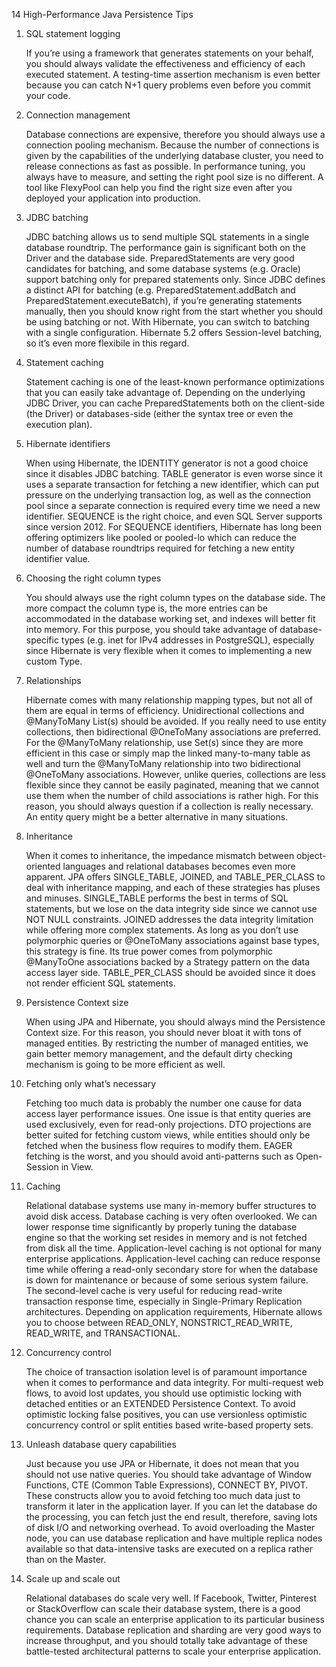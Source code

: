 14 High-Performance Java Persistence Tips

1. SQL statement logging
	
	If you’re using a framework that generates statements on your behalf, 
	you should always validate the effectiveness and efficiency of each executed statement. 
	A testing-time assertion mechanism is even better because you can catch N+1 query problems even before you commit your code.
	

2. Connection management

	Database connections are expensive, therefore you should always use a connection pooling mechanism.
	Because the number of connections is given by the capabilities of the underlying database cluster, you need to release connections as fast as possible.
	In performance tuning, you always have to measure, and setting the right pool size is no different. 
	A tool like FlexyPool can help you find the right size even after you deployed your application into production.
	
3. JDBC batching
	
	JDBC batching allows us to send multiple SQL statements in a single database roundtrip. 
	The performance gain is significant both on the Driver and the database side. 
	PreparedStatements are very good candidates for batching, and some database systems (e.g. Oracle) support batching only for prepared statements only.
	Since JDBC defines a distinct API for batching (e.g. PreparedStatement.addBatch and PreparedStatement.executeBatch), 
	if you’re generating statements manually, then you should know right from the start whether you should be using batching or not. 
	With Hibernate, you can switch to batching with a single configuration.
	Hibernate 5.2 offers Session-level batching, so it’s even more flexibile in this regard.
	
4. Statement caching

	Statement caching is one of the least-known performance optimizations that you can easily take advantage of. 
	Depending on the underlying JDBC Driver, you can cache PreparedStatements both on the client-side (the Driver) 
	or databases-side (either the syntax tree or even the execution plan).
	
5. Hibernate identifiers

	When using Hibernate, the IDENTITY generator is not a good choice since it disables JDBC batching.
	TABLE generator is even worse since it uses a separate transaction for fetching a new identifier, 
	which can put pressure on the underlying transaction log, 
	as well as the connection pool since a separate connection is required every time we need a new identifier.
	SEQUENCE is the right choice, and even SQL Server supports since version 2012. For SEQUENCE identifiers, 
	Hibernate has long been offering optimizers like pooled or pooled-lo which can reduce the number of database 
	roundtrips required for fetching a new entity identifier value.
	
6. Choosing the right column types

	You should always use the right column types on the database side. The more compact the column type is, 
	the more entries can be accommodated in the database working set, and indexes will better fit into memory. For this purpose, 
	you should take advantage of database-specific types (e.g. inet for IPv4 addresses in PostgreSQL), 
	especially since Hibernate is very flexible when it comes to implementing a new custom Type.
	
7. Relationships
	
	Hibernate comes with many relationship mapping types, but not all of them are equal in terms of efficiency.
	Unidirectional collections and @ManyToMany List(s) should be avoided. 
	If you really need to use entity collections, then bidirectional @OneToMany associations are preferred. 
	For the @ManyToMany relationship, use Set(s) since they are more efficient in this case or 
	simply map the linked many-to-many table as well and turn the @ManyToMany relationship into two bidirectional @OneToMany associations.
	However, unlike queries, collections are less flexible since they cannot be easily paginated, 
	meaning that we cannot use them when the number of child associations is rather high. For this reason, 
	you should always question if a collection is really necessary. An entity query might be a better alternative in many situations.
	
8. Inheritance

	When it comes to inheritance, the impedance mismatch between object-oriented languages and relational databases becomes even more apparent. 
	JPA offers SINGLE_TABLE, JOINED, and TABLE_PER_CLASS to deal with inheritance mapping, and each of these strategies has pluses and minuses.
	SINGLE_TABLE performs the best in terms of SQL statements, but we lose on the data integrity side since we cannot use NOT NULL constraints.
	JOINED addresses the data integrity limitation while offering more complex statements. As long as you don’t use polymorphic queries or 
	@OneToMany associations against base types, this strategy is fine. 
	Its true power comes from polymorphic @ManyToOne associations backed by a Strategy pattern on the data access layer side.
	TABLE_PER_CLASS should be avoided since it does not render efficient SQL statements.
	
9. Persistence Context size

	When using JPA and Hibernate, you should always mind the Persistence Context size. 
	For this reason, you should never bloat it with tons of managed entities. By restricting the number of managed entities, 
	we gain better memory management, and the default dirty checking mechanism is going to be more efficient as well.
	
10. Fetching only what’s necessary
	
	Fetching too much data is probably the number one cause for data access layer performance issues. 
	One issue is that entity queries are used exclusively, even for read-only projections.
	DTO projections are better suited for fetching custom views, 
	while entities should only be fetched when the business flow requires to modify them.
	EAGER fetching is the worst, and you should avoid anti-patterns such as Open-Session in View.
	
11. Caching

	Relational database systems use many in-memory buffer structures to avoid disk access. 
	Database caching is very often overlooked. We can lower response time significantly by properly tuning the database engine so 
	that the working set resides in memory and is not fetched from disk all the time.
	Application-level caching is not optional for many enterprise applications. 
	Application-level caching can reduce response time while offering a read-only secondary store for when 
	the database is down for maintenance or because of some serious system failure.
	The second-level cache is very useful for reducing read-write transaction response time, 
	especially in Single-Primary Replication architectures. Depending on application requirements, 
	Hibernate allows you to choose between READ_ONLY, NONSTRICT_READ_WRITE, READ_WRITE, and TRANSACTIONAL.
	
12. Concurrency control

	The choice of transaction isolation level is of paramount importance when it comes to performance and data integrity. 
	For multi-request web flows, to avoid lost updates, 
	you should use optimistic locking with detached entities or an EXTENDED Persistence Context.
	To avoid optimistic locking false positives, 
	you can use versionless optimistic concurrency control or split entities based write-based property sets.
	
13. Unleash database query capabilities

	Just because you use JPA or Hibernate, it does not mean that you should not use native queries. 
	You should take advantage of Window Functions, CTE (Common Table Expressions), CONNECT BY, PIVOT.
	These constructs allow you to avoid fetching too much data just to transform it later in the application layer. 
	If you can let the database do the processing, you can fetch just the end result, therefore, 
	saving lots of disk I/O and networking overhead. To avoid overloading the Master node, 
	you can use database replication and have multiple replica nodes available so 
	that data-intensive tasks are executed on a replica rather than on the Master.
	
14. Scale up and scale out

	Relational databases do scale very well. If Facebook, Twitter, Pinterest or StackOverflow can scale their database system, 
	there is a good chance you can scale an enterprise application to its particular business requirements.
	Database replication and sharding are very good ways to increase throughput, 
	and you should totally take advantage of these battle-tested architectural patterns to scale your enterprise application.
	
